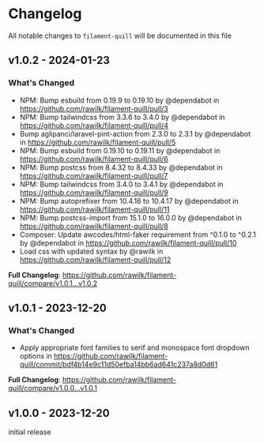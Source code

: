 # Changelog

All notable changes to `filament-quill` will be documented in this file

## v1.0.2 - 2024-01-23

### What's Changed

* NPM: Bump esbuild from 0.19.9 to 0.19.10 by @dependabot in https://github.com/rawilk/filament-quill/pull/3
* NPM: Bump tailwindcss from 3.3.6 to 3.4.0 by @dependabot in https://github.com/rawilk/filament-quill/pull/4
* Bump aglipanci/laravel-pint-action from 2.3.0 to 2.3.1 by @dependabot in https://github.com/rawilk/filament-quill/pull/5
* NPM: Bump esbuild from 0.19.10 to 0.19.11 by @dependabot in https://github.com/rawilk/filament-quill/pull/6
* NPM: Bump postcss from 8.4.32 to 8.4.33 by @dependabot in https://github.com/rawilk/filament-quill/pull/7
* NPM: Bump tailwindcss from 3.4.0 to 3.4.1 by @dependabot in https://github.com/rawilk/filament-quill/pull/9
* NPM: Bump autoprefixer from 10.4.16 to 10.4.17 by @dependabot in https://github.com/rawilk/filament-quill/pull/11
* NPM: Bump postcss-import from 15.1.0 to 16.0.0 by @dependabot in https://github.com/rawilk/filament-quill/pull/8
* Composer: Update awcodes/html-faker requirement from ^0.1.0 to ^0.2.1 by @dependabot in https://github.com/rawilk/filament-quill/pull/10
* Load css with updated syntax by @rawilk in https://github.com/rawilk/filament-quill/pull/12

**Full Changelog**: https://github.com/rawilk/filament-quill/compare/v1.0.1...v1.0.2

## v1.0.1 - 2023-12-20

### What's Changed

* Apply appropriate font families to serif and monospace font dropdown options in https://github.com/rawilk/filament-quill/commit/bdf4b14e9c11d50efba14bb6ad641c237a8d0d61

**Full Changelog**: https://github.com/rawilk/filament-quill/compare/v1.0.0...v1.0.1

## v1.0.0 - 2023-12-20

initial release
